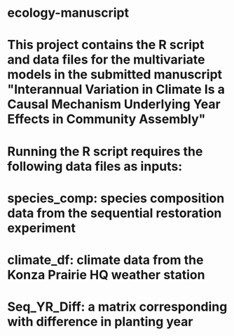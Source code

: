 # ecology-manuscript

# This project contains the R script and data files for the multivariate models in the submitted manuscript "Interannual Variation in Climate Is a Causal Mechanism Underlying Year Effects in Community Assembly"

# Running the R script requires the following data files as inputs:
  # species_comp: species composition data from the sequential restoration experiment
  # climate_df: climate data from the Konza Prairie HQ weather station
  # Seq_YR_Diff: a matrix corresponding with difference in planting year
